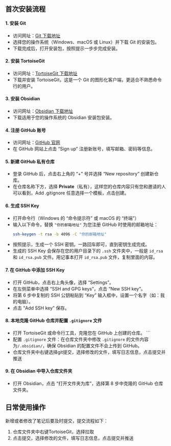 ## 首次安装流程
#### 1. 安装 Git
   - 访问网址：[Git 下载地址](https://git-scm.com/downloads)
   - 选择您的操作系统（Windows、macOS 或 Linux）并下载 Git 的安装包。
   - 下载完成后，打开安装包，按照提示一步步完成安装。
#### 2. 安装 TortoiseGit
   - 访问网址：[TortoiseGit 下载地址](https://tortoisegit.org/download/)
   - 下载并安装 TortoiseGit，这是一个 Git 的图形化客户端，更适合不熟悉命令行的用户。
#### 3. 安装 Obsidian
   - 访问网址：[Obsidian 下载地址](https://obsidian.md/download)
   - 下载适用于您的操作系统的 Obsidian 安装包安装。
#### 4. 注册 GitHub 账号
   - 访问网址：[GitHub 官网](https://github.com/)
   - 在 GitHub 网站上点击 “Sign up” 注册新账号，填写邮箱、密码等信息。
#### 5. 新建 GitHub 私有仓库
   - 登录 GitHub 后，点击右上角的 “+” 号并选择 “New repository” 创建新仓库。
   - 在仓库名称下方，选择 **Private**（私有），这样您的仓库内容只有您和邀请的人可以看到，Add .gitignore 任意选择一个模板，点击创建。
#### 6. 生成 SSH Key
   - 打开命令行（Windows 的 “命令提示符” 或 macOS 的 “终端”）
   - 输入以下命令，替换 `"你的邮箱地址"` 为您注册 GitHub 时使用的邮箱地址：
     ```bash
     ssh-keygen -t rsa -b 4096 -C "你的邮箱地址"
     ```
   - 按照提示，生成一个 SSH 密钥。一路回车即可，直到密钥生成完成。
   - 生成的 SSH Key 会保存在您的用户目录下的 `.ssh` 文件夹中，一般是 `id_rsa` 和 `id_rsa.pub` 文件。用记事本打开 `id_rsa.pub` 文件，复制里面的内容。
#### 7. 在 GitHub 中添加 SSH Key
   - 打开 GitHub，点击右上角头像，选择 “Settings”。
   - 在左侧菜单中选择 “SSH and GPG keys”，点击 “New SSH key”。
   - 将第 6 步中复制的 SSH 公钥粘贴到 “Key” 输入框中，设置一个名字（如：我的电脑）。
   - 点击 “Add SSH key” 保存。
#### 8. 本地克隆 GitHub 仓库并配置 `.gitignore` 文件
   - 打开 TortoiseGit 或命令行工具，克隆您在 GitHub 上创建的仓库。     ```
   - 配置 `.gitignore` 文件：在仓库文件夹中修改 `.gitignore` 的文件内容为`/.obsidian/`，确保 Obsidian 的配置文件不会上传到 GitHub。
   - 仓库文件夹中右键选择git提交，选择修改的文件，填写日志信息，点击提交并推送
#### 9. 在 Obsidian 中导入仓库文件夹
   - 打开 Obsidian，点击 “打开文件夹为库”，选择第 8 步中克隆的 GitHub 仓库文件夹。


## 日常使用操作

新增或者修改了笔记后要及时提交，提交流程如下：
1. 仓库文件夹中右键TortoiseGit，选择拉取
2. 点击提交，选择修改的文件，填写日志信息，点击提交并推送

